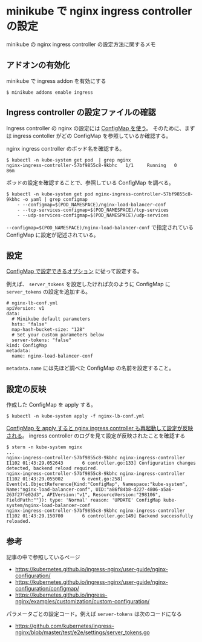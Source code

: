 # minikube で nginx ingress controller の設定

minikube の nginx ingress controller の設定方法に関するメモ

## アドオンの有効化

minikube で ingress addon を有効にする

    $ minikube addons enable ingress

## Ingress controller の設定ファイルの確認

Ingress controller の nginx の設定には [ConfigMap を使う](https://kubernetes.github.io/ingress-nginx/user-guide/nginx-configuration/)。
そのために、まずは ingress contoller がどの ConfigMap を参照しているか確認する。

nginx ingress controller のポッド名を確認する。

    $ kubectl -n kube-system get pod  | grep nginx
    nginx-ingress-controller-57bf9855c8-9kbhc   1/1     Running   0          86m

ポッドの設定を確認することで、参照している ConfigMap を調べる。

    $ kubectl -n kube-system get pod nginx-ingress-controller-57bf9855c8-9kbhc -o yaml | grep configmap
        - --configmap=$(POD_NAMESPACE)/nginx-load-balancer-conf
        - --tcp-services-configmap=$(POD_NAMESPACE)/tcp-services
        - --udp-services-configmap=$(POD_NAMESPACE)/udp-services

`--configmap=$(POD_NAMESPACE)/nginx-load-balancer-conf` で指定されている ConfigMap に設定が記述されている。

## 設定

[ConfigMap で設定できるオプション](https://kubernetes.github.io/ingress-nginx/user-guide/nginx-configuration/configmap/) に従って設定する。

[](https://kubernetes.github.io/ingress-nginx/user-guide/nginx-configuration/configmap/)例えば、 `server_tokens` を設定したければ次のように ConfigMap に `server_tokens` の設定を追加する。

    # nginx-lb-conf.yml
    apiVersion: v1
    data:
      # Minikube default parameters
      hsts: "false"
      map-hash-bucket-size: "128"
      # Set your custom parameters below
      server-tokens: "false"
    kind: ConfigMap
    metadata:
      name: nginx-load-balancer-conf

  `metadata.name` には先ほど調べた ConfigMap の名前を設定すること。

## 設定の反映

作成した ConfigMap を apply する。

    $ kubectl -n kube-system apply -f nginx-lb-conf.yml

[ConfigMap を apply すると nginx ingress controller も再起動して設定が反映される](https://kubernetes.github.io/ingress-nginx/examples/customization/custom-configuration/)。
ingress controller のログを見て設定が反映されたことを確認する

    $ stern -n kube-system nginx
    ...
    nginx-ingress-controller-57bf9855c8-9kbhc nginx-ingress-controller I1102 01:43:29.052643       6 controller.go:133] Configuration changes detected, backend reload required.
    nginx-ingress-controller-57bf9855c8-9kbhc nginx-ingress-controller I1102 01:43:29.055002       6 event.go:258] Event(v1.ObjectReference{Kind:"ConfigMap", Namespace:"kube-system", Name:"nginx-load-balancer-conf", UID:"a86f84b8-d227-4806-a5a6-263f27fe02d3", APIVersion:"v1", ResourceVersion:"298106", FieldPath:""}): type: 'Normal' reason: 'UPDATE' ConfigMap kube-system/nginx-load-balancer-conf
    nginx-ingress-controller-57bf9855c8-9kbhc nginx-ingress-controller I1102 01:43:29.150700       6 controller.go:149] Backend successfully reloaded.
## 参考

記事の中で参照しているページ

- https://kubernetes.github.io/ingress-nginx/user-guide/nginx-configuration/
- https://kubernetes.github.io/ingress-nginx/user-guide/nginx-configuration/configmap/
- https://kubernetes.github.io/ingress-nginx/examples/customization/custom-configuration/

パラメータごとの設定コード。例えば `server-tokens` は次のコードになる

- https://github.com/kubernetes/ingress-nginx/blob/master/test/e2e/settings/server_tokens.go

